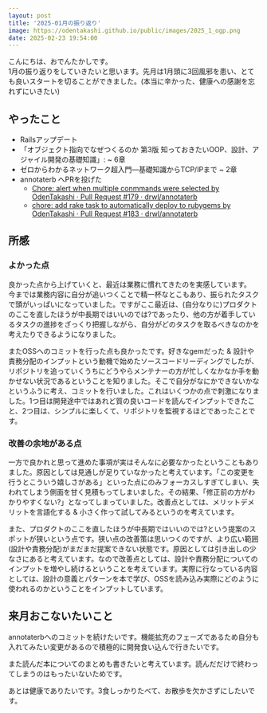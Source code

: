 ```yaml
---
layout: post
title: '2025-01月の振り返り'
image: https://odentakashi.github.io/public/images/2025_1_ogp.png
date: 2025-02-23 19:54:00
---
```


こんにちは、おでんたかしです。<br>
1月の振り返りをしていきたいと思います。先月は1月頭に3回風邪を患い、とても良いスタートを切ることができました。(本当に辛かった、健康への感謝を忘れずにいきたい)

## やったこと
- Railsアップデート
- 「オブジェクト指向でなぜつくるのか 第3版 知っておきたいOOP、設計、アジャイル開発の基礎知識」: ~ 6章
- ゼロからわかるネットワーク超入門―基礎知識からTCP/IPまで ~ 2章
- annotaterb へPRを投げた
  - [Chore: alert when multiple conmmands were selected by OdenTakashi · Pull Request \#179 · drwl/annotaterb](https://github.com/drwl/annotaterb/pull/179)
  - [chore: add rake task to automatically deploy to rubygems by OdenTakashi · Pull Request \#183 · drwl/annotaterb](https://github.com/drwl/annotaterb/pull/183)

## 所感
### よかった点
良かった点から上げていくと、最近は業務に慣れてきたのを実感しています。<br>
今までは業務内容に自分が追いつくことで精一杯なとこもあり、振られたタスクで頭がいっぱいになっていました。ですがここ最近は、(自分なりに)プロダクトのここを直したほうが中長期ではいいのでは?であったり、他の方が着手しているタスクの進捗をざっくり把握しながら、自分がどのタスクを取るべきなのかを考えたりできるようになりました。<br>

またOSSへのコミットを行った点も良かったです。好きなgemだった & 設計や責務分配のインプットという動機で始めたソースコードリーディングでしたが、リポジトリを追っていくうちにどうやらメンテナーの方が忙しくなかなか手を動かせない状況であるということを知りました。そこで自分がなにかできないかなというふうに考え、コミットを行いました。これはいくつかの点で刺激になりました。1つ目は開発途中ではあれど質の良いコードを読んでインプットできたこと、2つ目は、シンプルに楽しくて、リポジトリを監視するほどであったことです。

### 改善の余地がある点
一方で良かれと思って進めた事項が実はそんなに必要なかったということもありました。原因としては見通しが足りていなかったと考えています。「この変更を行うとこういう嬉しさがある」といった点にのみフォーカスしすぎてしまい、失われてしまう側面を甘く見積もってしまいました。その結果、「修正前の方がわかりやすくない?」となってしまっていました。改善点としては、メリットデメリットを言語化する & 小さく作って試してみるというのを考えています。<br>

また、プロダクトのここを直したほうが中長期ではいいのでは?という提案のスポットが狭いという点です。狭い点の改善策は思いつくのですが、より広い範囲(設計や責務分配)がまだまだ提案できない状態です。原因としては引き出しの少なさにあると考えています。なので改善点としては、設計や責務分配についてのインプットを増やし続けるということを考えています。実際に行なっている内容としては、設計の意義とパターンを本で学び、OSSを読み込み実際にどのように使われるのかということをインプットしています。

## 来月おこないたいこと
annotaterbへのコミットを続けたいです。機能拡充のフェーズであるため自分も入れてみたい変更があるので積極的に開発食い込んで行きたいです。<br>

また読んだ本についてのまとめも書きたいと考えています。読んだだけで終わってしまうのはもったいないためです。<br>

あとは健康でありたいです。3食しっかりたべて、お散歩を欠かさずにしたいです。

